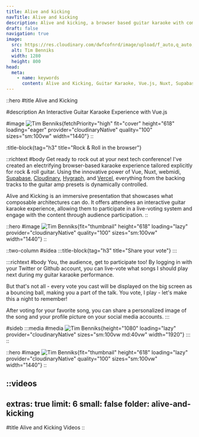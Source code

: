 ```yaml
---
title: Alive and kicking
navTitle: Alive and kicking
description: Alive and kicking, a browser based guitar karaoke with composable architecture using live voting. Built with Vue, Nuxt, Supabase and Hygraph.
draft: false
navigation: true
image:
  src: https://res.cloudinary.com/dwfcofnrd/image/upload/f_auto,q_auto,w_1280,h_800,c_thumb/website/tim-vueams.jpg
  alt: Tim Benniks
  width: 1280
  height: 800
head:
  meta:
    - name: keywords
      content: Alive and Kicking, Guitar Karaoke, Vue.js, Nuxt, Supabase, conference talk, composable architecture
---
```


::hero
#title
Alive and Kicking

#description
An Interactive Guitar Karaoke Experience with Vue.js

#image
![Tim Benniks](/Tim/contentcon-tim.png){fetchPriority="high" fit="cover" height="618" loading="eager" provider="cloudinaryNative" quality="100" sizes="sm:100vw" width="1440"}
::

:title-block{tag="h3" title="Rock & Roll in the browser"}

::richtext
#body
Get ready to rock out at your next tech conference! I've created an electrifying browser-based karaoke experience tailored explicitly for rock & roll guitar. Using the innovative power of Vue, Nuxt, webmidi, [Supabase](https://supabase.com), [Cloudinary](https://clouidnary.com), [Hygraph](https://hygraph.com), and [Vercel](https://vercel.com), everything from the backing tracks to the guitar amp presets is dynamically controlled.

Alive and Kicking is an immersive presentation that showcases what composable architectures can do. It offers attendees an interactive guitar karaoke experience, allowing them to participate in a live-voting system and engage with the content through audience participation.
::

::hero
#image
![Tim Benniks](/Alive%20and%20Kicking/104649HDV09996-Enhanced-NR.jpg){fit="thumbnail" height="618" loading="lazy" provider="cloudinaryNative" quality="100" sizes="sm:100vw" width="1440"}
::

::two-column
#sidea
  :::title-block{tag="h3" title="Share your vote"}
  :::

  :::richtext
  #body
  You, the audience, get to participate too! By logging in with your Twitter or Github account, you can live-vote what songs I should play next during my guitar karaoke performance.
  
  But that's not all - every vote you cast will be displayed on the big screen as a bouncing ball, making you a part of the talk. You vote, I play - let's make this a night to remember!
  
  After voting for your favorite song, you can share a personalized image of the song and your profile picture on your social media accounts.
  :::

#sideb
  :::media
  #media
  ![Tim Benniks](/share_ddu23k.jpg){height="1080" loading="lazy" provider="cloudinaryNative" sizes="sm:100vw md:40vw" width="1920"}
  :::
::

::hero
#image
![Tim Benniks](/v1713948347/Alive%20and%20Kicking/102217HDV09938-Enhanced-NR.jpg){fit="thumbnail" height="618" loading="lazy" provider="cloudinaryNative" quality="100" sizes="sm:100vw" width="1440"}
::

::videos
---
extras: true
limit: 6
small: false
folder: alive-and-kicking
---
#title
Alive and Kicking Videos
::
